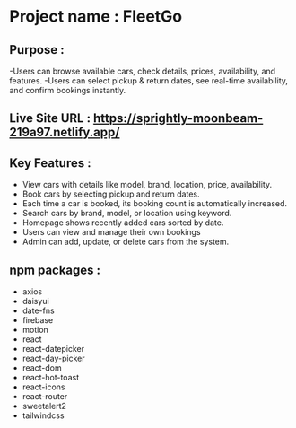 # Project name : FleetGo

## Purpose :

-Users can browse available cars, check details, prices, availability, and features.
-Users can select pickup & return dates, see real-time availability, and confirm bookings instantly.

## Live Site URL : https://sprightly-moonbeam-219a97.netlify.app/

## Key Features :

- View cars with details like model, brand, location, price, availability.
- Book cars by selecting pickup and return dates.
- Each time a car is booked, its booking count is automatically increased.
- Search cars by brand, model, or location using keyword.
- Homepage shows recently added cars sorted by date.
- Users can view and manage their own bookings
- Admin can add, update, or delete cars from the system.

## npm packages :

- axios
- daisyui
- date-fns
- firebase
- motion
- react
- react-datepicker
- react-day-picker
- react-dom
- react-hot-toast
- react-icons
- react-router
- sweetalert2
- tailwindcss
